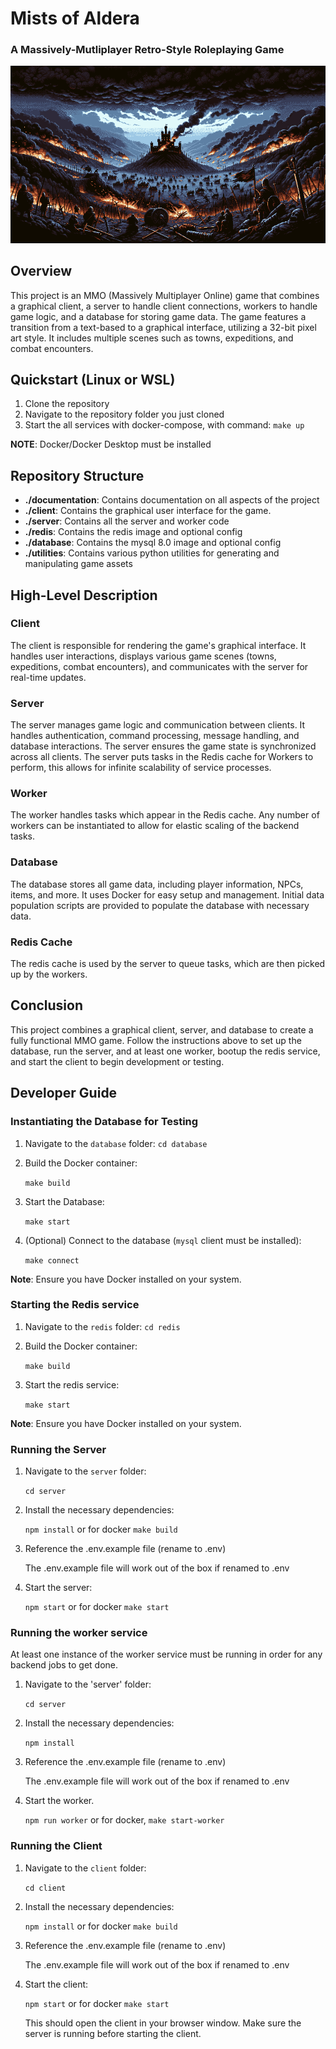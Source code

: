# Mists of Aldera
### A Massively-Mutliplayer Retro-Style Roleplaying Game

![MMO Project Image](project.png)

## Overview

This project is an MMO (Massively Multiplayer Online) game that combines a graphical client, a server to handle client connections, workers to handle game logic, and a database for storing game data. The game features a transition from a text-based to a graphical interface, utilizing a 32-bit pixel art style. It includes multiple scenes such as towns, expeditions, and combat encounters.

## Quickstart (Linux or WSL)

1. Clone the repository
2. Navigate to the repository folder you just cloned
3. Start the all services with docker-compose, with command: `make up`

**NOTE**: Docker/Docker Desktop must be installed

## Repository Structure

- **./documentation**: Contains documentation on all aspects of the project
- **./client**: Contains the graphical user interface for the game.
- **./server**: Contains all the server and worker code
- **./redis**: Contains the redis image and optional config
- **./database**: Contains the mysql 8.0 image and optional config
- **./utilities**: Contains various python utilities for generating and manipulating game assets

## High-Level Description

### Client

The client is responsible for rendering the game's graphical interface. It handles user interactions, displays various game scenes (towns, expeditions, combat encounters), and communicates with the server for real-time updates.

### Server

The server manages game logic and communication between clients. It handles authentication, command processing, message handling, and database interactions. The server ensures the game state is synchronized across all clients.  The server puts tasks in the Redis cache for Workers to perform, this allows for infinite scalability of service processes.

### Worker

The worker handles tasks which appear in the Redis cache.  Any number of workers can be instantiated to allow for elastic scaling of the backend tasks.

### Database

The database stores all game data, including player information, NPCs, items, and more. It uses Docker for easy setup and management. Initial data population scripts are provided to populate the database with necessary data.

### Redis Cache

The redis cache is used by the server to queue tasks, which are then picked up by the workers.

## Conclusion

This project combines a graphical client, server, and database to create a fully functional MMO game. Follow the instructions above to set up the database, run the server, and at least one worker, bootup the redis service, and start the client to begin development or testing.

## Developer Guide

### Instantiating the Database for Testing

1. Navigate to the `database` folder: `cd database`
2. Build the Docker container:
    
    `make build`
3. Start the Database:

    `make start`
    
3. (Optional) Connect to the database (`mysql` client must be installed):
    
    `make connect`
    

**Note**: Ensure you have Docker installed on your system.

### Starting the Redis service

1. Navigate to the `redis` folder: `cd redis`
2. Build the Docker container:
    
    `make build`
    
3. Start the redis service:
    
    `make start`
    

**Note**: Ensure you have Docker installed on your system.


### Running the Server

1. Navigate to the `server` folder:
    
    `cd server`
    
2. Install the necessary dependencies:
    
    `npm install` or for docker `make build`
    
4. Reference the .env.example file (rename to .env)

    The .env.example file will work out of the box if renamed to .env
     
5. Start the server:
    
    `npm start` or for docker `make start`


### Running the worker service

At least one instance of the worker service must be running in order for any backend jobs to get done.

1. Navigate to the 'server' folder:

   `cd server`

2. Install the necessary dependencies:

   `npm install`

3. Reference the .env.example file (rename to .env)

    The .env.example file will work out of the box if renamed to .env

4. Start the worker.

   `npm run worker` or for docker, `make start-worker`


### Running the Client

1. Navigate to the `client` folder:
    
    `cd client`
    
2. Install the necessary dependencies:
    
    `npm install` or for docker `make build`
    
4. Reference the .env.example file (rename to .env)

    The .env.example file will work out of the box if renamed to .env
    
5. Start the client:
    
    `npm start` or for docker `make start`
    
    This should open the client in your browser window. Make sure the server is running before starting the client.

